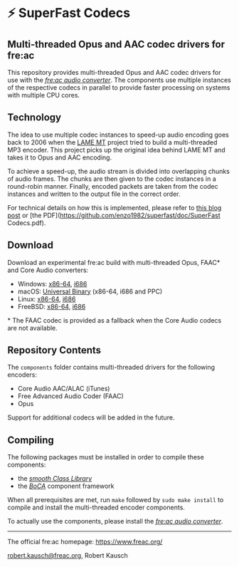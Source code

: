 # :zap: SuperFast Codecs
## Multi-threaded Opus and AAC codec drivers for fre:ac

This repository provides multi-threaded Opus and AAC codec drivers for use with the [_fre:ac audio converter_](https://github.com/enzo1982/freac/). The components use multiple instances of the respective codecs in parallel to provide faster processing on systems with multiple CPU cores.

## Technology

The idea to use multiple codec instances to speed-up audio encoding goes back to 2006 when the [LAME MT](http://softlab-pro-web.technion.ac.il/projects/LAME/html/lame.html) project tried to build a multi-threaded MP3 encoder. This project picks up the original idea behind LAME MT and takes it to Opus and AAC encoding.

To achieve a speed-up, the audio stream is divided into overlapping chunks of audio frames. The chunks are then given to the codec instances in a round-robin manner. Finally, encoded packets are taken from the codec instances and written to the output file in the correct order.

For technical details on how this is implemented, please refer to [this blog post](https://freac.org/developer-blog-mainmenu-9/14-freac/257-introducing-superfast-conversions/) or [the PDF](https://github.com/enzo1982/superfast/doc/SuperFast Codecs.pdf).

## Download

Download an experimental fre:ac build with multi-threaded Opus, FAAC* and Core Audio converters:
- Windows: [x86-64](https://github.com/enzo1982/superfast/releases/download/v0.1/freac-1.1-alpha-20170902-superfast-windows-x64.zip), [i686](https://github.com/enzo1982/superfast/releases/download/v0.1/freac-1.1-alpha-20170902-superfast-windows.zip)
- macOS: [Universal Binary](https://github.com/enzo1982/superfast/releases/download/v0.1/freac-1.1-alpha-20170902-superfast-macos.dmg) (x86-64, i686 and PPC)
- Linux: [x86-64](https://github.com/enzo1982/superfast/releases/download/v0.1/freac-1.1-alpha-20170902-superfast-linux-x64.tar.gz), [i686](https://github.com/enzo1982/superfast/releases/download/v0.1/freac-1.1-alpha-20170902-superfast-linux.tar.gz)
- FreeBSD: [x86-64](https://github.com/enzo1982/superfast/releases/download/v0.1/freac-1.1-alpha-20170902-superfast-freebsd-x64.tar.gz), [i686](https://github.com/enzo1982/superfast/releases/download/v0.1/freac-1.1-alpha-20170902-superfast-freebsd.tar.gz)

\* The FAAC codec is provided as a fallback when the Core Audio codecs are not available.

## Repository Contents

The `components` folder contains multi-threaded drivers for the following encoders:

- Core Audio AAC/ALAC (iTunes)
- Free Advanced Audio Coder (FAAC)
- Opus

Support for additional codecs will be added in the future.

## Compiling

The following packages must be installed in order to compile these components:

- the [_smooth Class Library_](https://github.com/enzo1982/smooth/)
- the [_BoCA_](https://github.com/enzo1982/boca/) component framework

When all prerequisites are met, run `make` followed by `sudo make install` to compile and install the multi-threaded encoder components.

To actually use the components, please install the [_fre:ac audio converter_](https://github.com/enzo1982/freac/).

----
The official fre:ac homepage: https://www.freac.org/

robert.kausch@freac.org,
Robert Kausch
